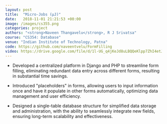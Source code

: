 ```yaml
---
layout: post
title:  "Micro-Jobs (μJ)"
date:   2018-11-01 21:21:53 +00:00
image: /images/cs355.png
categories: project
authors: "<strong>Naveen Thangavelu</strong>, R J Srivatsa"
course: "CS354: Database"
venue: "Indian Institute of Technology, Patna"
code: https://github.com/naveentvelu/FormFilling
video: https://drive.google.com/file/d/1l-UG_q4jKeJd8uLBQQeKlpp7ZhI4etJB/view?usp=sharing
---
```

- Developed a centralized platform in Django and PHP to streamline form filling, eliminating 
redundant data entry across different forms, resulting in substantial time savings.

- Introduced "placeholders" in forms, allowing users to input information once and 
have it populate in other forms automatically, optimizing data management and user efficiency.

- Designed a single-table database structure for simplified data storage and administration, 
with the ability to seamlessly integrate new fields, ensuring long-term scalability and 
effectiveness.

